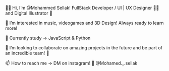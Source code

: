 👋💜 Hi, I’m @Mohammed Sellak! FullStack Developer / UI | UX Designer 👩‍💻 and Digital Illustrator 🎨

👀 I’m interested in music, videogames and 3D Design! Always ready to learn more!

🌱 Currently study -> JavaScript & Python

💞️ I’m looking to collaborate on amazing projects in the future and be part of an incredible team! 👏

📫 How to reach me -> DM on instagram! 💌 @Mohamed._.sellak
